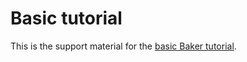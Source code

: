 # Basic tutorial

This is the support material for the
[basic Baker tutorial](https://getbaker.io/docs/tutorials/basic/).
